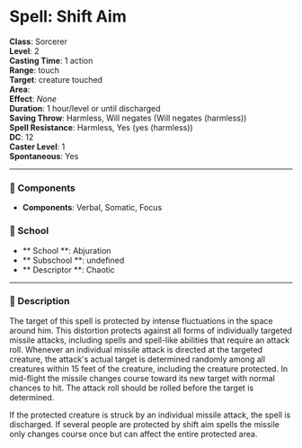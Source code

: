 
# Spell: Shift Aim
**Class**: Sorcerer  
**Level**: 2  
**Casting Time**: 1 action  
**Range**: touch  
**Target**: creature touched  
**Area**:   
**Effect**: _None_  
**Duration**: 1 hour/level or until discharged  
**Saving Throw**: Harmless, Will negates (Will negates (harmless))  
**Spell Resistance**: Harmless, Yes (yes (harmless))  
**DC**: 12  
**Caster Level**: 1  
**Spontaneous**: Yes

---

### 🔮 Components
- **Components**: Verbal, Somatic, Focus

### 🏫 School
- ** School **: Abjuration
- ** Subschool **: undefined
- ** Descriptor **: Chaotic
---

### 📜 Description
The target of this spell is protected by intense fluctuations in the space around him. This distortion protects against all forms of individually targeted missile attacks, including spells and spell-like abilities that require an attack roll. Whenever an individual missile attack is directed at the targeted creature, the attack's actual target is determined randomly among all creatures within 15 feet of the creature, including the creature protected. In mid-flight the missile changes course toward its new target with normal chances to hit. The attack roll should be rolled before the target is determined. 

If the protected creature is struck by an individual missile attack, the spell is discharged. If several people are protected by shift aim spells the missile only changes course once but can affect the entire protected area.
